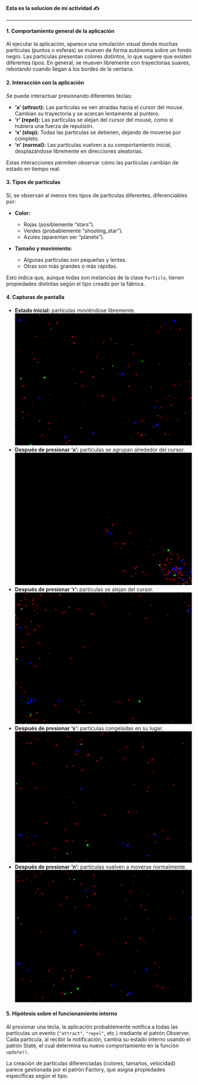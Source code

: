 #### Esta es la solucion de mi actividad ✍️
---

#### **1. Comportamiento general de la aplicación**
Al ejecutar la aplicación, aparece una simulación visual donde muchas partículas (puntos o esferas) se mueven de forma autónoma sobre un fondo negro. Las partículas presentan colores distintos, lo que sugiere que existen diferentes tipos. En general, se mueven libremente con trayectorias suaves, rebotando cuando llegan a los bordes de la ventana.

#### **2. Interacción con la aplicación**
Se puede interactuar presionando diferentes teclas:

- **‘a’ (attract):** Las partículas se ven atraídas hacia el cursor del mouse. Cambian su trayectoria y se acercan lentamente al puntero.
- **‘r’ (repel):** Las partículas se alejan del cursor del mouse, como si hubiera una fuerza de repulsión.
- **‘s’ (stop):** Todas las partículas se detienen, dejando de moverse por completo.
- **‘n’ (normal):** Las partículas vuelven a su comportamiento inicial, desplazándose libremente en direcciones aleatorias.

Estas interacciones permiten observar cómo las partículas cambian de estado en tiempo real.

#### **3. Tipos de partículas**
Sí, se observan al menos tres tipos de partículas diferentes, diferenciables por:

- **Color:**
    - Rojas (posiblemente “stars”).
    - Verdes (probablemente “shooting_star”).
    - Azules (aparentan ser “planets”).

- **Tamaño y movimiento:**
    - Algunas partículas son pequeñas y lentas.
    - Otras son más grandes o más rápidas.

Esto indica que, aunque todas son instancias de la clase `Particle`, tienen propiedades distintas según el tipo creado por la fábrica.

#### **4. Capturas de pantalla**

- **Estado inicial:** partículas moviéndose libremente.
![image](../../../../assets/Actividad6.1.1.png)
- **Después de presionar ‘a’:** partículas se agrupan alrededor del cursor.
![image](../../../../assets/Actividad6.1.2.png)
- **Después de presionar ‘r’:** partículas se alejan del cursor.
![image](../../../../assets/Actividad6.1.3.png)
- **Después de presionar ‘s’:** partículas congeladas en su lugar.
![image](../../../../assets/Actividad6.1.4.png)
- **Después de presionar ‘n’:** partículas vuelven a moverse normalmente.
![image](../../../../assets/Actividad6.1.5.png)

#### **5. Hipótesis sobre el funcionamiento interno**
Al presionar una tecla, la aplicación probablemente notifica a todas las partículas un evento (`"attract"`, `"repel"`, etc.) mediante el patrón Observer. Cada partícula, al recibir la notificación, cambia su estado interno usando el patrón State, el cual determina su nuevo comportamiento en la función `update()`.

La creación de partículas diferenciadas (colores, tamaños, velocidad) parece gestionada por el patrón Factory, que asigna propiedades específicas según el tipo.